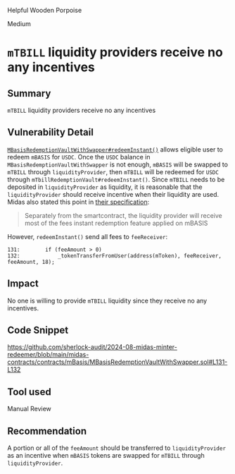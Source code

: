 Helpful Wooden Porpoise

Medium

# `mTBILL` liquidity providers receive no any incentives

## Summary
`mTBILL` liquidity providers receive no any incentives
## Vulnerability Detail
[`MBasisRedemptionVaultWithSwapper#redeemInstant‎()`](https://github.com/sherlock-audit/2024-08-midas-minter-redeemer/blob/main/midas-contracts/contracts/mBasis/MBasisRedemptionVaultWithSwapper.sol#L88-L180) allows eligible user to redeem `mBASIS` for `USDC`. 
Once the `USDC` balance in `MBasisRedemptionVaultWithSwapper` is not enough, `mBASIS` will be swapped to `mTBILL` through `liquidityProvider`, then `mTBILL` will be redeemed for `USDC` through `mTbillRedemptionVault#redeemInstant()`.
Since `mTBILL` needs to be deposited in `liquidityProvider` as liquidity, it is reasonable that the `liquidityProvider` should receive incentive when their liquidity are used. Midas also stated this point in [their specification](https://ludicrous-rate-748.notion.site/Special-Contract-Version-User-can-instantly-redeem-mBASIS-for-USDC-via-a-mBASIS-mTBILL-swap-and-an-57e8d19b1c2242e8af50db5c8592532b):
>Separately from the smartcontract, the liquidity provider will receive most of the fees instant redemption feature applied on mBASIS

However, `redeemInstant‎()` send all fees to `feeReceiver`:
```solidity
131:        if (feeAmount > 0)
132:            _tokenTransferFromUser(address(mToken), feeReceiver, feeAmount, 18);
```
## Impact
No one is willing to provide `mTBILL` liquidity since they receive no any incentives.
## Code Snippet
https://github.com/sherlock-audit/2024-08-midas-minter-redeemer/blob/main/midas-contracts/contracts/mBasis/MBasisRedemptionVaultWithSwapper.sol#L131-L132
## Tool used

Manual Review

## Recommendation
A portion or all of the `feeAmount` should be transferred to `liquidityProvider` as an incentive when `mBASIS` tokens are swapped for `mTBILL` through `liquidityProvider`.